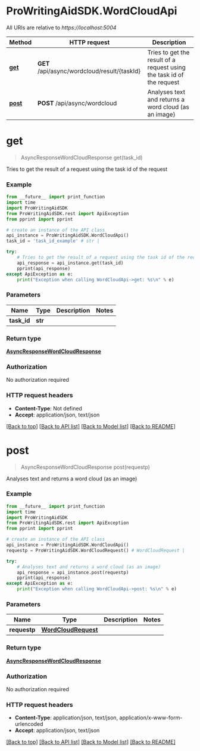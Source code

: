 # ProWritingAidSDK.WordCloudApi

All URIs are relative to *https://localhost:5004*

Method | HTTP request | Description
------------- | ------------- | -------------
[**get**](WordCloudApi.md#get) | **GET** /api/async/wordcloud/result/{taskId} | Tries to get the result of a request using the task id of the request
[**post**](WordCloudApi.md#post) | **POST** /api/async/wordcloud | Analyses text and returns a word cloud (as an image)


# **get**
> AsyncResponseWordCloudResponse get(task_id)


Tries to get the result of a request using the task id of the request

### Example 
```python
from __future__ import print_function
import time
import ProWritingAidSDK
from ProWritingAidSDK.rest import ApiException
from pprint import pprint

# create an instance of the API class
api_instance = ProWritingAidSDK.WordCloudApi()
task_id = 'task_id_example' # str | 

try: 
    # Tries to get the result of a request using the task id of the request
    api_response = api_instance.get(task_id)
    pprint(api_response)
except ApiException as e:
    print("Exception when calling WordCloudApi->get: %s\n" % e)
```

### Parameters

Name | Type | Description  | Notes
------------- | ------------- | ------------- | -------------
 **task_id** | **str**|  | 

### Return type

[**AsyncResponseWordCloudResponse**](AsyncResponseWordCloudResponse.md)

### Authorization

No authorization required

### HTTP request headers

 - **Content-Type**: Not defined
 - **Accept**: application/json, text/json

[[Back to top]](#) [[Back to API list]](../README.md#documentation-for-api-endpoints) [[Back to Model list]](../README.md#documentation-for-models) [[Back to README]](../README.md)

# **post**
> AsyncResponseWordCloudResponse post(requestp)


Analyses text and returns a word cloud (as an image)

### Example 
```python
from __future__ import print_function
import time
import ProWritingAidSDK
from ProWritingAidSDK.rest import ApiException
from pprint import pprint

# create an instance of the API class
api_instance = ProWritingAidSDK.WordCloudApi()
requestp = ProWritingAidSDK.WordCloudRequest() # WordCloudRequest | 

try: 
    # Analyses text and returns a word cloud (as an image)
    api_response = api_instance.post(requestp)
    pprint(api_response)
except ApiException as e:
    print("Exception when calling WordCloudApi->post: %s\n" % e)
```

### Parameters

Name | Type | Description  | Notes
------------- | ------------- | ------------- | -------------
 **requestp** | [**WordCloudRequest**](WordCloudRequest.md)|  | 

### Return type

[**AsyncResponseWordCloudResponse**](AsyncResponseWordCloudResponse.md)

### Authorization

No authorization required

### HTTP request headers

 - **Content-Type**: application/json, text/json, application/x-www-form-urlencoded
 - **Accept**: application/json, text/json

[[Back to top]](#) [[Back to API list]](../README.md#documentation-for-api-endpoints) [[Back to Model list]](../README.md#documentation-for-models) [[Back to README]](../README.md)


